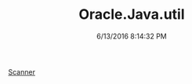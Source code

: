 ﻿---
title: Oracle.Java.util
date: 6/13/2016 8:14:32 PM
---

[Scanner](T-Oracle.Java.util.Scanner.html)
